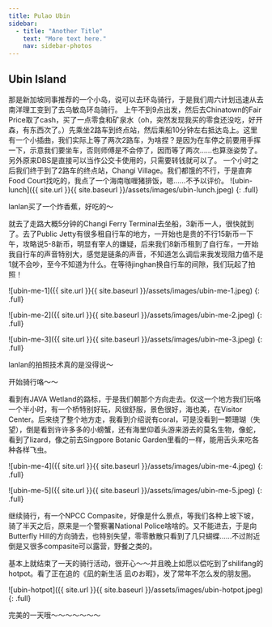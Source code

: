 ```yaml
---
title: Pulao Ubin
sidebar:
  - title: "Another Title"
    text: "More text here."
    nav: sidebar-photos
---
```


## Ubin Island

那是新加坡同事推荐的一个小岛，说可以去环岛骑行，于是我们周六计划迅速从去南洋理工变到了去乌敏岛环岛骑行。
上午不到9点出发，然后去Chinatown的Fair Price取了cash，买了一点零食和矿泉水（oh，突然发现我买的零食还没吃，好开森，有东西次了。）先乘坐2路车到终点站，然后乘船10分钟左右抵达岛上。这里有一个小插曲，我们实际上等了两次2路车，为啥捏？是因为在车停之前要用手挥一下，示意我们要坐车，否则师傅是不会停了，因而等了两次……也算涨姿势了。另外原来DBS是直接可以当作公交卡使用的，只需要转钱就可以了。
一个小时之后我们终于到了2路车的终点站，Changi Village。我们都饿的不行，于是直奔Food Court找吃的，我点了一个海南咖喱猪排饭，嗯……不予以评价。
![ubin-lunch]({{ site.url }}{{ site.baseurl }}/assets/images/ubin-lunch.jpeg)
{: .full}

lanlan买了一个炸香蕉，好吃的～

就去了走路大概5分钟的Changi Ferry Terminal去坐船，3新币一人，很快就到了。去了Public Jetty有很多租自行车的地方，一开始也是贵的不行15新币一下午，攻略说5-8新币，明显有宰人的嫌疑，后来我们8新币租到了自行车，一开始我自行车的声音特别大，感觉是链条的声音，不知道怎么调后来我发现阻力值不是1就不会吵，至今不知道为什么。在等待jinghan换自行车的间隙，我们玩起了拍照！

![ubin-me-1]({{ site.url }}{{ site.baseurl }}/assets/images/ubin-me-1.jpeg)
{: .full}

![ubin-me-2]({{ site.url }}{{ site.baseurl }}/assets/images/ubin-me-2.jpeg)
{: .full}

![ubin-me-3]({{ site.url }}{{ site.baseurl }}/assets/images/ubin-me-3.jpeg)
{: .full}

lanlan的拍照技术真的是没得说～

开始骑行咯～～

看到有JAVA Wetland的路标，于是我们朝那个方向走去。仅这一个地方我们玩咯一个半小时，有一个桥特别好玩，风很舒服，景色很好，海也美，在Visitor Center。后来绕了整个地方走，我看到介绍说有coral，可是没看到一颗珊瑚（失望），倒是看到许许多多的小螃蟹，还有海里仰着头游来游去的莫名生物，像蛇，看到了lizard，像之前去Singpore Botanic Garden里看的一样，能用舌头来吃各种各样飞虫。

![ubin-me-4]({{ site.url }}{{ site.baseurl }}/assets/images/ubin-me-4.jpeg)
{: .full}

![ubin-me-5]({{ site.url }}{{ site.baseurl }}/assets/images/ubin-me-5.jpeg)
{: .full}

继续骑行，有一个NPCC Compasite，好像是什么景点，等我们各种上坡下坡，骑了半天之后，原来是一个警察署National Police啥啥的。又不能进去，于是向Butterfly Hill的方向骑去，也特别失望，零零散散只看到了几只蝴蝶……不过附近倒是又很多compasite可以露营，野餐之类的。

基本上就结束了一天的骑行活动，很开心～～并且晚上如愿以偿吃到了shilifang的hotpot。看了正在追的《凪的新生活 凪のお暇》，发了常年不怎么发的朋友圈。

![ubin-hotpot]({{ site.url }}{{ site.baseurl }}/assets/images/ubin-hotpot.jpeg)
{: .full}

完美的一天哦～～～～～～～
